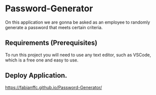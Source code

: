 # Password-Generator
On this application we are gonna be asked as an employee to randomly generate a password that meets certain criteria.
## Requirements (Prerequisites)
To run this project you will need to use any text editor, such as VSCode, which is a free one and easy to use.
## Deploy Application. 
https://fabianffc.github.io/Password-Generator/
